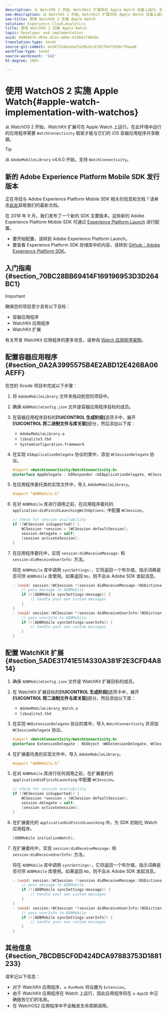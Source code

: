 ```yaml
---
description: 从 WatchOS 2 开始，WatchKit 扩展将在 Apple Watch 设备上运行。在此环境中运行的应用程序需要具备 WatchConnectivity 框架才能与它们的 iOS 容器应用程序共享数据。
seo-description: 从 WatchOS 2 开始，WatchKit 扩展将在 Apple Watch 设备上运行。在此环境中运行的应用程序需要具备 WatchConnectivity 框架才能与它们的 iOS 容器应用程序共享数据。
seo-title: 使用 WatchOS 2 实施 Apple Watch
solution: Experience Cloud,Analytics
title: 使用 WatchOS 2 实施 Apple Watch
topic: Developer and implementation
uuid: 9498467e-db5e-411e-a00e-d19841f485de
translation-type: tm+mt
source-git-commit: ae16f224eeaeefa29b2e1479270a72694c79aaa0
workflow-type: tm+mt
source-wordcount: '542'
ht-degree: 100%

---
```



# 使用 WatchOS 2 实施 Apple Watch{#apple-watch-implementation-with-watchos}

从 WatchOS 2 开始，WatchKit 扩展可在 Apple Watch 上运行。在此环境中运行的应用程序需要 `WatchConnectivity` 框架才能与它们的 iOS 容器应用程序共享数据。

>[!TIP]
>
>从 `AdobeMobileLibrary` v4.6.0 开始，支持 `WatchConnectivity`。

## 新的 Adobe Experience Platform Mobile SDK 发行版本

正在寻找与 Adobe Experience Platform Mobile SDK 相关的信息和文档？请单击[此处](https://aep-sdks.gitbook.io/docs/)获取我们的最新文档。

在 2018 年 9 月，我们发布了一个新的 SDK 主要版本。这些新的 Adobe Experience Platform Mobile SDK 可通过 [Experience Platform Launch](https://www.adobe.com/cn/experience-platform/launch.html) 进行配置。

* 要开始配置，请转到 Adobe Experience Platform Launch。
* 要查看 Experience Platform SDK 存储库中的内容，请转到 [Github：Adobe Experience Platform SDK](https://github.com/Adobe-Marketing-Cloud/acp-sdks)。

## 入门指南 {#section_70BC28BB69414F169196953D3D264BC1}

>[!IMPORTANT]
>
>确保您的项目至少具有以下目标：
>
>* 容器应用程序
>* WatchKit 应用程序
>* WatchKit 扩展

>



有关开发 WatchKit 应用程序的更多信息，请参阅 [Watch 应用程序架构](https://developer.apple.com/library/ios/documentation/General/Conceptual/WatchKitProgrammingGuide/DesigningaWatchKitApp.html#//apple_ref/doc/uid/TP40014969-CH3-SW1)。

## 配置容器应用程序 {#section_0A2A3995575B4E2ABD12E426BA06AEFF}

在您的 Xcode 项目中完成以下步骤：

1. 将 `AdobeMobileLibrary` 文件夹拖动到您的项目中。
1. 确保 `ADBMobileConfig.json` 文件是容器应用程序目标的成员。
1. 在容器应用程序目标的&#x200B;**[!UICONTROL 生成阶段]**&#x200B;选项卡中，展开&#x200B;**[!UICONTROL 将二进制文件与库关联]**&#x200B;部分，然后添加以下库：

   * `AdobeMobileLibrary.a`
   * `libsqlite3.tbd`
   * `SystemConfiguration.framework`

1. 在实现 `UIApplicationDelegate` 协议的类中，添加 `WCSessionDelegate` 协议。

   ```objective-c
   #import <WatchConnectivity/WatchConnectivity.h> 
   @interface AppDelegate : UIResponder <UIApplicationDelegate, WCSessionDelegate>
   ```

1. 在应用程序委托类的实现文件中，导入 `AdobeMobileLibrary`。

   ```objective-c
   #import “ADBMobile.h”
   ```

1. 在对 `ADBMobile` 库进行调用之前，在应用程序委托的 `application:didFinishLaunchingWithOptions:` 中配置 `WCSession`。

   ```objective-c
   // check for session availability 
   if ([WCSession isSupported]) { 
       WCSession *session = [WCSession defaultSession]; 
       session.delegate = self; 
       [session activateSession]; 
   }
   ```

1. 在应用程序委托中，实现 `session:didReceiveMessage:` 和 `session:didReceiveUserInfo:` 方法。

   将在 `ADBMobile` 库中调用 `syncSettings:`，它将返回一个布尔值，指示词典是否可供 `ADBMobile` 库使用。如果返回 `No`，则不会从 Adobe SDK 发起消息。

   ```objective-c
   - (void) session:(WCSession *)session didReceiveMessage:(NSDictionary<NSString *,id> *)message { 
       // pass message to ADBMobile 
       if (![ADBMobile syncSettings:message]) { 
           // handle your own custom messages 
       } 
   } 
   - (void) session:(WCSession *)session didReceiveUserInfo:(NSDictionary<NSString *,id> *)userInfo { 
       // pass userInfo to ADBMobile 
       if (![ADBMobile syncSettings:userInfo]) { 
           // handle your own custom messages 
       } 
   } 
   ```

## 配置 WatchKit 扩展 {#section_5ADE31741E514330A381F2E3CFD4A814}

1. 确保 `ADBMobileConfig.json` 文件是 WatchKit 扩展目标的成员。
1. 在 WatchKit 扩展目标的&#x200B;**[!UICONTROL 生成阶段]**&#x200B;选项卡中，展开&#x200B;**[!UICONTROL 将二进制文件与库关联]**&#x200B;部分，然后添加以下库：

   * `AdobeMobileLibrary_Watch.a`
   * `libsqlite3.tbd`

1. 在实现 `WKExtensionDelegate` 协议的类中，导入 `WatchConnectivity` 并添加 `WCSessionDelegate` 协议。

   ```objective-c
   #import <WatchConnectivity/WatchConnectivity.h> 
   @interface ExtensionDelegate : NSObject <WKExtensionDelegate, WCSessionDelegate>
   ```

1. 在扩展委托类的实现文件中，导入 `AdobeMobileLibrary`。

   ```objective-c
   #import “ADBMobile.h”
   ```

1. 在对 `ADBMobile` 库进行任何调用之前，在扩展委托的 `applicationDidFinishLaunching` 中配置 `WCSession`。

   ```objective-c
   // check for session availability 
   if ([WCSession isSupported]) { 
       WCSession *session = [WCSession defaultSession]; 
       session.delegate = self; 
       [session activateSession]; 
   }
   ```

1. 在扩展委托的 `applicationDidFinishLaunching` 中，为 SDK 初始化 Watch 应用程序。

   ```objective-c
   [ADBMobile initializeWatch];
   ```

1. 在扩展委托中，实现 `session:didReceiveMessage:` 和 `session:didReceiveUserInfo:` 方法。

   将在 `ADBMobile` 库中调用 `syncSettings:`，它将返回一个布尔值，指示词典是否可供 `ADBMobile` 库使用。如果返回 `NO`，则不会从 Adobe SDK 发起消息。

   ```objective-c
   - (void) session:(WCSession *)session didReceiveMessage:(NSDictionary<NSString *,id> *)message { 
       // pass message to ADBMobile 
       if (![ADBMobile syncSettings:message]) { 
           // handle your own custom messages 
       } 
   } 
   - (void) session:(WCSession *)session didReceiveUserInfo:(NSDictionary<NSString *,id> *)userInfo { 
       // pass userInfo to ADBMobile 
       if (![ADBMobile syncSettings:userInfo]) { 
           // handle your own custom messages 
       } 
   } 
   ```

## 其他信息 {#section_7BCDB5CF0D424DCA97883753D1881233}

请牢记以下信息：

* 对于 WatchKit 应用程序，`a.RunMode` 将设置为 `Extension`。
* 由于 WatchKit 应用程序在 Watch 上运行，因此应用程序将在 `a.AppID` 中正确报告它们的名称。
* 在 WatchOS2 应用程序中不会触发生命周期调用。

